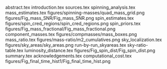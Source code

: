 abstract.tex
introduction.tex
sources.tex
spinning_analysis.tex
mass_estimates.tex
figures/spinning-masses/quad_mass_grid.png
figures/Fig_mass_SNR/Fig_mass_SNR.png
spin_estimates.tex
figures/spin_cred_regions/spin_cred_regions.png
spin_priors.tex
figures/Fig_mass_fractional/Fig_mass_fractional.png
component_masses.tex
figures/compmasses/mass_boxes.png
mass_ratio.tex
figures/mass-ratio/m2_cumulatives.png
sky_localization.tex
figures/sky_areas/sky_areas.png
run-by-run_skyareas.tex
sky-ratio-table.tex
luminosity_distance.tex
figures/Fig_spin_dist/Fig_spin_dist.png
summary.tex
acknowledgements.tex
computational_cost.tex
figures/Fig_final_time_hist1/Fig_final_time_hist.png
    
  
  
  
